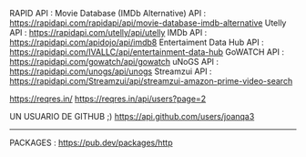
RAPID API :
 Movie Database (IMDb Alternative) API : https://rapidapi.com/rapidapi/api/movie-database-imdb-alternative
 Utelly API : https://rapidapi.com/utelly/api/utelly
 IMDb API : https://rapidapi.com/apidojo/api/imdb8
 Entertaiment Data Hub API : https://rapidapi.com/IVALLC/api/entertainment-data-hub
 GoWATCH API : https://rapidapi.com/gowatch/api/gowatch
 uNoGS API : https://rapidapi.com/unogs/api/unogs
 Streamzui API : https://rapidapi.com/Streamzui/api/streamzui-amazon-prime-video-search


https://reqres.in/
https://reqres.in/api/users?page=2

UN USUARIO DE GITHUB ;)
https://api.github.com/users/joanqa3


------------

PACKAGES :
https://pub.dev/packages/http
